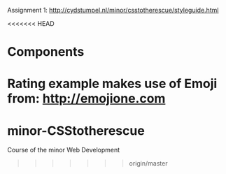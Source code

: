 Assignment 1: http://cydstumpel.nl/minor/csstotherescue/styleguide.html


<<<<<<< HEAD
# Components

Rating example makes use of Emoji from: http://emojione.com
=======
# minor-CSStotherescue

Course of the minor Web Development
>>>>>>> origin/master

